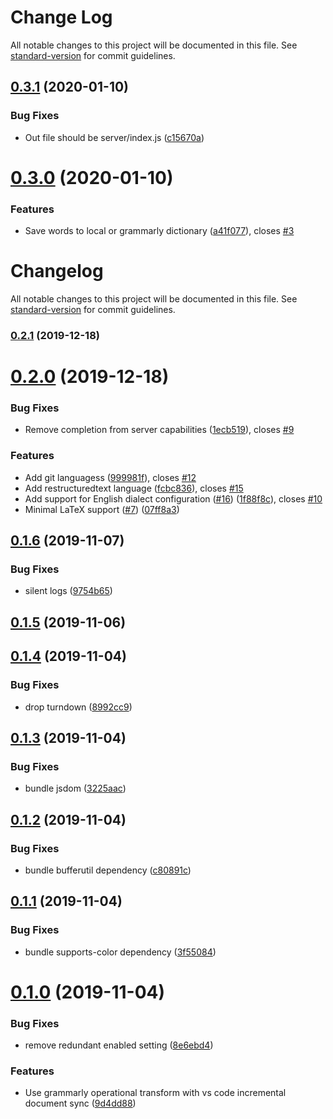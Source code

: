 # Change Log

All notable changes to this project will be documented in this file. See [standard-version](https://github.com/conventional-changelog/standard-version) for commit guidelines.

<a name="0.3.1"></a>
## [0.3.1](https://github.com/znck/grammarly/compare/v0.3.0...v0.3.1) (2020-01-10)


### Bug Fixes

* Out file should be server/index.js ([c15670a](https://github.com/znck/grammarly/commit/c15670a))



<a name="0.3.0"></a>
# [0.3.0](https://github.com/znck/grammarly/compare/v0.2.1...v0.3.0) (2020-01-10)


### Features

* Save words to local or grammarly dictionary ([a41f077](https://github.com/znck/grammarly/commit/a41f077)), closes [#3](https://github.com/znck/grammarly/issues/3)



# Changelog

All notable changes to this project will be documented in this file. See [standard-version](https://github.com/conventional-changelog/standard-version) for commit guidelines.

### [0.2.1](https://github.com/znck/grammarly/compare/v0.2.0...v0.2.1) (2019-12-18)

# [0.2.0](https://github.com/znck/grammarly/compare/v0.1.6...v0.2.0) (2019-12-18)


### Bug Fixes

* Remove completion from server capabilities ([1ecb519](https://github.com/znck/grammarly/commit/1ecb519901206268a73050df8aea4181ab184fc9)), closes [#9](https://github.com/znck/grammarly/issues/9)


### Features

* Add git languagess ([999981f](https://github.com/znck/grammarly/commit/999981ffac44ba24447ce4b2c3a0b20090bc1997)), closes [#12](https://github.com/znck/grammarly/issues/12)
* Add restructuredtext language ([fcbc836](https://github.com/znck/grammarly/commit/fcbc836efe5ac09e267b46a6775a08a533412c2c)), closes [#15](https://github.com/znck/grammarly/issues/15)
* Add support for English dialect configuration ([#16](https://github.com/znck/grammarly/issues/16)) ([1f88f8c](https://github.com/znck/grammarly/commit/1f88f8c7cf8b15b7cf5e234b197d64f54d782766)), closes [#10](https://github.com/znck/grammarly/issues/10)
* Minimal LaTeX support ([#7](https://github.com/znck/grammarly/issues/7)) ([07ff8a3](https://github.com/znck/grammarly/commit/07ff8a357523cf5a29c6682e99a63ac7be1c5417))



## [0.1.6](https://github.com/znck/grammarly/compare/v0.1.5...v0.1.6) (2019-11-07)


### Bug Fixes

* silent logs ([9754b65](https://github.com/znck/grammarly/commit/9754b6571483d9c46011fafcdfa0cdea137f9a19))



## [0.1.5](https://github.com/znck/grammarly/compare/v0.1.4...v0.1.5) (2019-11-06)



## [0.1.4](https://github.com/znck/grammarly/compare/v0.1.3...v0.1.4) (2019-11-04)


### Bug Fixes

* drop turndown ([8992cc9](https://github.com/znck/grammarly/commit/8992cc927cbd10ed9eb1e1b894c7870b243467f9))



## [0.1.3](https://github.com/znck/grammarly/compare/v0.1.2...v0.1.3) (2019-11-04)


### Bug Fixes

* bundle jsdom ([3225aac](https://github.com/znck/grammarly/commit/3225aac7e9711511b08b32201493913a2c1acbd6))



## [0.1.2](https://github.com/znck/grammarly/compare/v0.1.1...v0.1.2) (2019-11-04)


### Bug Fixes

* bundle bufferutil dependency ([c80891c](https://github.com/znck/grammarly/commit/c80891c4f358b602370eab2c68c82d6600647882))



## [0.1.1](https://github.com/znck/grammarly/compare/v0.1.0...v0.1.1) (2019-11-04)


### Bug Fixes

* bundle supports-color dependency ([3f55084](https://github.com/znck/grammarly/commit/3f55084d0171bfd42c909ce9436b1a540306a7a0))



# [0.1.0](https://github.com/znck/grammarly/compare/8e6ebd411c6fd6e8c09ffdc462ae2b1367114ab6...v0.1.0) (2019-11-04)


### Bug Fixes

* remove redundant enabled setting ([8e6ebd4](https://github.com/znck/grammarly/commit/8e6ebd411c6fd6e8c09ffdc462ae2b1367114ab6))


### Features

* Use grammarly operational transform with vs code incremental document sync ([9d4dd88](https://github.com/znck/grammarly/commit/9d4dd8825ac5d4e8422a1236b1cdd3909bbac049))
